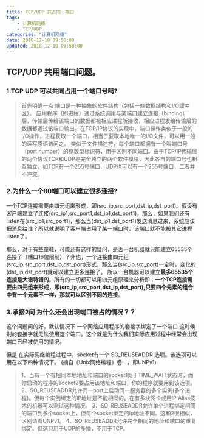 ```yaml
---
title: TCP/UDP 共占同一端口
tags: 
	- 计算机网络
	- TCP/UDP
categories: "计算机网络"
date: 2018-12-10 09:50:00
updated: 2018-12-10 09:50:00
---
```

## TCP/UDP 共用端口问题。
### 1.TCP UDP 可以共同占用一个端口号吗?
> 首先明确一点 端口是一种抽象的软件结构（包括一些数据结构和I/O缓冲区）。
应用程序（即进程）通过系统调用与某端口建立连接（binding）后，传输层传给该端口的数据都被相应进程所接收，相应进程发给传输层的数据都通过该端口输出。在TCP/IP协议的实现中，端口操作类似于一般的I/O操作，进程获取一个端口，相当于获取本地唯一的I/O文件，可以用一般的读写原语访问之。 
类似于文件描述符，每个端口都拥有一个叫端口号（port   number）的整数型标识符，用于区别不同端口。由于TCP/IP传输层的两个协议TCP和UDP是完全独立的两个软件模块，因此各自的端口号也相互独立，如TCP有一个255号端口，UDP也可以有一个255号端口，二者并不冲突。 

### 2.为什么一个80端口可以建立很多连接?

一个TCP连接需要由四元组来形成，即(src_ip,src_port,dst_ip,dst_port)。假设有客户端建立了连接(src_ip1,src_port1,dst_ip1,dst_port1)，那么，如果我们还有listen在(src_ip1,src_port1)，那么当(dst_ip1,dst_port1)发送消息过来，系统应该把消息给谁？所以就说明了客户端占用了某一端口时，该端口就不能被其它进程listen了。

那么，对于有些童鞋，可能还有这样的疑问，是否一台机器就只能建立65535个连接了（端口16位限制）？非也，一个连接由四元组(src_ip,src_port,dst_ip,dst_port)形式，那么当(src_ip,src_port)一定时，变化的(dst_ip,dst_port)就可以建立更多连接了。
所以一台机器可以建立**最多65535个连接是大错特错的**。所有的一切都可以用四元组原理来分析即：**一个TCP连接需要由四元组来形成，即(src_ip,src_port,dst_ip,dst_port),只要四个元素的组合中有一个元素不一样，那就可以区别不同的连接**。

### 3.承接2问 为什么还会出现端口被占的情况？？

这个问题问的好。默认情况下 一个网络应用程序的套接字绑定了一个端口 这时候别的套接字就无法使用这个端口。这个就是为什么我们实际应用过程中经常会出现 端口已经被使用的情况。

但是 在实际网络编程过程中，socket有一个 SO_REUSEADDR 选项。该选项可以用在以下四种情况下。 (摘自《Unix网络编程》卷一，即UNPv1)

>1、当有一个有相同本地地址和端口的socket1处于TIME_WAIT状态时，而你启动的程序的socket2要占用该地址和端口，你的程序就要用到该选项。
2、SO_REUSEADDR允许同一port上启动同一服务器的多个实例(多个进程)。但每个实例绑定的IP地址是不能相同的。在有多块网卡或用IP Alias技术的机器可以测试这种情况。
3、SO_REUSEADDR允许单个进程绑定相同的端口到多个socket上，但每个socket绑定的ip地址不同。这和2很相似，区别请看UNPv1。
4、SO_REUSEADDR允许完全相同的地址和端口的重复绑定。但这只用于UDP的多播，不用于TCP。





